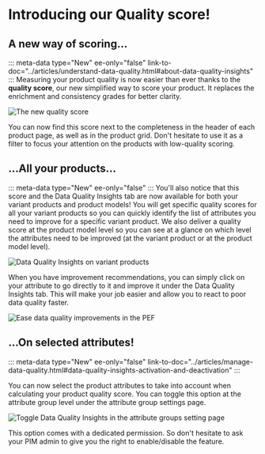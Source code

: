 # Introducing our Quality score!

## A new way of scoring...
::: meta-data type="New" ee-only="false" link-to-doc="../articles/understand-data-quality.html#about-data-quality-insights"
:::
Measuring your product quality is now easier than ever thanks to the **quality score**, our new simplified way to score your product. It replaces the enrichment and consistency grades for better clarity.

![The new quality score](../img/quality-score-in-pef.png)

You can now find this score next to the completeness in the header of each product page, as well as in the product grid. Don't hesitate to use it as a filter to focus your attention on the products with low-quality scoring.

## ...All your products...
::: meta-data type="New" ee-only="false"
:::
You'll also notice that this score and the Data Quality Insights tab are now available for both your variant products and product models! You will get specific quality scores for all your variant products so you can quickly identify the list of attributes you need to improve for a specific variant product. We also deliver a quality score at the product model level so you can see at a glance on which level the attributes need to be improved (at the variant product or at the product model level).

![Data Quality Insights on variant products](../img/dqi_variant_products.png)

When you have improvement recommendations, you can simply click on your attribute to go directly to it and improve it under the Data Quality Insights tab. This will make your job easier and allow you to react to poor data quality faster.

![Ease data quality improvements in the PEF](../img/ease_data_quality_improvements_in_pef.png)

## ...On selected attributes!
::: meta-data type="New" ee-only="false" link-to-doc="../articles/manage-data-quality.html#data-quality-insights-activation-and-deactivation"
:::

You can now select the product attributes to take into account when calculating your product quality score. You can toggle this option at the attribute group level under the attribute group settings page.

![Toggle Data Quality Insights in the attribute groups setting page](../img/toggle-dqi-in-the-attribute-groups-settings.png)

This option comes with a dedicated permission. So don't hesitate to ask your PIM admin to give you the right to enable/disable the feature.


